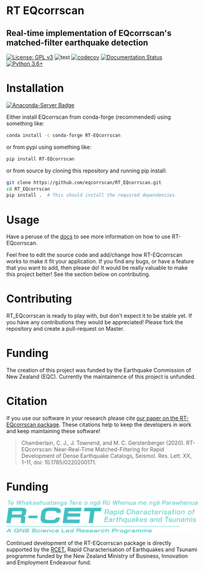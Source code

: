 # RT EQcorrscan
## Real-time implementation of EQcorrscan's matched-filter earthquake detection

[![License: GPL v3](https://img.shields.io/badge/License-GPLv3-blue.svg)](https://www.gnu.org/licenses/gpl-3.0)
![test](https://github.com/eqcorrscan/RT_EQcorrscan/workflows/test/badge.svg?branch=master)
[![codecov](https://codecov.io/gh/eqcorrscan/RT_EQcorrscan/branch/master/graph/badge.svg)](https://codecov.io/gh/eqcorrscan/RT_EQcorrscan)
[![Documentation Status](https://readthedocs.org/projects/rt-eqcorrscan/badge/?version=latest)](https://rt-eqcorrscan.readthedocs.io/en/latest/?badge=latest)
[![Python 3.6+](https://img.shields.io/badge/python-3.6+-blue.svg)](https://www.python.org/downloads/release/python-360/)  

# Installation

[![Anaconda-Server Badge](https://anaconda.org/conda-forge/rt-eqcorrscan/badges/installer/conda.svg)](https://conda.anaconda.org/conda-forge)

Either install EQcorrscan from conda-forge (recommended) using something like:
```bash
conda install -c conda-forge RT-EQcorrscan
```

or from pypi using something like:
```bash
pip install RT-EQcorrscan
```

or from source by cloning this repository and running pip install:
```bash
git clone https://github.com/eqcorrscan/RT_EQcorrscan.git
cd RT_EQcorrscan
pip install .  # This should install the required dependencies.
```

# Usage

Have a peruse of the [docs](https://rt-eqcorrscan.readthedocs.io/en/latest/)
to see more information on how to use RT-EQcorrscan. 

Feel free to edit the source code and add/change how RT-EQcorrscan works to make it fit
your application.  If you find any bugs, or have a feature that you want to add, then
please do! It would be really valuable to make this project better! See the section 
below on contributing.

# Contributing

RT_EQcorrscan is ready to play with, but don't expect it to be stable yet. If
you have any contributions they would be appreciated! Please fork the repository
and create a pull-request on Master.

# Funding

The creation of this project was funded by the Earthquake Commission of New Zealand (EQC).
Currently the maintainence of this project is unfunded.

# Citation

If you use our software in your research please cite 
[our paper on the RT-EQcorrscan package](https://pubs.geoscienceworld.org/ssa/srl/article/doi/10.1785/0220200171/590814/RT-EQcorrscan-Near-Real-Time-Matched-Filtering-for).
These citations help to keep the developers in work and keep maintaining these software!

> Chamberlain, C. J., J. Townend, and M. C. Gerstenberger (2020). 
> RT-EQcorrscan: Near-Real-Time Matched-Filtering for Rapid Development
> of Dense Earthquake Catalogs, Seismol. Res. Lett. XX, 1–11, 
> doi: 10.1785/0220200171.

# Funding

![RCET](docs/images/RCET_logo_transparent.png)

Continued development of the RT-EQcorrscan package is directly supported by the 
[RCET](https://www.rcet.science/), Rapid Characterisation of Earthquakes and Tsunami
programme funded by the New Zealand Ministry of Business, Innovation and Employment
Endeavour fund.
